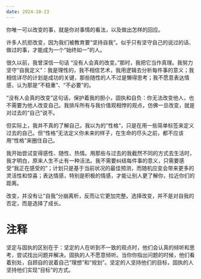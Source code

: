 ```yaml
---
date: 2024-10-23
---
```


你唯一可以改变的事，就是你对事情的看法，以及做出怎样的回应。

许多人抗拒改变，因为我们被教育要“坚持自我”。似乎只有坚守自己的说过的话、做过的事，才能成为一个“始终如一”的人。

很久以前，我曾深信一句话 “没有人会真的改变。”那时，我把它当作真理。我努力坚守“自我定义”：我是理性的，我不相信艺术，我用逻辑去分析每件事的意义；我相信详尽的计划是成功的关键，那些随性的人不过是懒得思考；我不愿意表达情感，认为那是“不稳重”、“不必要”的。

“没有人会真的改变”这句话，保护着我的胆小，固执和自负：你无法改变他人，也不需要为他人改变自己。我排斥所有与我价值观相悖的观点，仿佛一旦改变，就是对过去的“自己”说不。

但实际上，我并不真的了解自己，我以为的”性格“，只是在用一些简单标签来定义过去的自己。但“性格”无法定义你未来的样子，在生命的尽头之前，都不应该用“性格”来圈住自己。

我开始尝试变得感性、随性、热情。用那些与过去的我截然不同的方式去生活时，我才明白，原来人生不止有一种活法。我不需要纠结每件事的意义，只需要感受“我正在感受的”；计划只是基于当前状况的最佳预测，而随机应变会带来更多的灵活性和惊喜；表达情感，特别是积极的情感，才能让别人更了解你，拉近你们的距离。

改变，并没有让“自我”分崩离析，反而让它更加完整。选择改变，并不是对自我的否定，而是选择了成长。

# 注释

坚定与固执的区别在于：坚定的人在听到不一致的观点时，他们会认真的倾听和思考，尝试找出问题并解决。固执的人不愿意倾听。当你你指出问题的时候，他们看着别处，自顾自的说着自己“理想”和“规划”。坚定的人坚持他们的目标，固执的人坚持他们实现“目标”的方式。